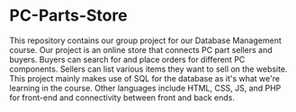 # PC-Parts-Store
This repository contains our group project for our Database Management course.
Our project is an online store that connects PC part sellers and buyers.
Buyers can search for and place orders for different PC components.
Sellers can list various items they want to sell on the website.
This project mainly makes use of SQL for the database as it's what we're learning in the course.
Other languages include HTML, CSS, JS, and PHP for front-end and connectivity between front and back ends.
